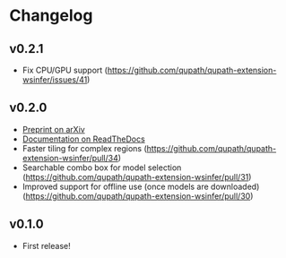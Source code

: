 # Changelog

## v0.2.1

* Fix CPU/GPU support (https://github.com/qupath/qupath-extension-wsinfer/issues/41)

## v0.2.0

* [Preprint on arXiv](https://arxiv.org/abs/2309.04631)
* [Documentation on ReadTheDocs](https://qupath.readthedocs.io/en/0.4/docs/deep/wsinfer.html)
* Faster tiling for complex regions (https://github.com/qupath/qupath-extension-wsinfer/pull/34)
* Searchable combo box for model selection (https://github.com/qupath/qupath-extension-wsinfer/pull/31)
* Improved support for offline use (once models are downloaded) (https://github.com/qupath/qupath-extension-wsinfer/pull/30)

## v0.1.0

* First release!